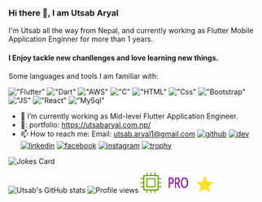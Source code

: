 ### Hi there :wave:, I am Utsab Aryal
I'm Utsab all the way from Nepal, and currently working as  Flutter Mobile  Application Enginner for more than 1 years.
#### I Enjoy tackle new chanllenges and love learning new things.
Some languages and tools I am familiar with:

!["Flutter"](https://img.shields.io/badge/Flutter-e89494?style=for-the-badge&logo=flutter&logoColor=blue)
!["Dart"](https://img.shields.io/badge/Dart-a4a9b2?style=for-the-badge&logo=dart&logoColor=blue)
!["AWS"](https://img.shields.io/badge/AWS-222f40?style=for-the-badge&logo=amazon-aws&logoColor=ec912d)
!["C"](https://img.shields.io/badge/C-00599C?style=for-the-badge&logo=c&logoColor=white)
!["HTML"](https://img.shields.io/badge/HTML5-E34F26?style=for-the-badge&logo=html5&logoColor=white)
!["Css"](https://img.shields.io/badge/CSS3-1572B6?style=for-the-badge&logo=css3&logoColor=white)
!["Bootstrap"](https://img.shields.io/badge/Bootstrap-563D7C?style=for-the-badge&logo=bootstrap&logoColor=white)
!["JS"](https://img.shields.io/badge/JavaScript-F7DF1E?style=for-the-badge&logo=javascript&logoColor=black)
!["React"](https://img.shields.io/badge/React-20232A?style=for-the-badge&logo=react&logoColor=61DAFB)
!["MySql"](https://img.shields.io/badge/MySQL-00000F?style=for-the-badge&logo=mysql&logoColor=white)
- :seedling: I’m currently working as Mid-level Flutter Application Engineer.
- 💁: portfolio: https://utsabaryal.com.np/
- :mailbox: How to reach me: Email: utsab.aryal1@gmail.com
[<img src='https://cdn.jsdelivr.net/npm/simple-icons@3.0.1/icons/github.svg' alt='github' height='40'>](https://github.com/utsab1)  [<img src='https://cdn.jsdelivr.net/npm/simple-icons@3.0.1/icons/dev-dot-to.svg' alt='dev' height='40'>](https://dev.to/utsab1)  [<img src='https://cdn.jsdelivr.net/npm/simple-icons@3.0.1/icons/linkedin.svg' alt='linkedin' height='40'>](www.linkedin.com/in/utsabaryal)  [<img src='https://cdn.jsdelivr.net/npm/simple-icons@3.0.1/icons/facebook.svg' alt='facebook' height='40'>](https://www.facebook.com/utsab9/)  [<img src='https://cdn.jsdelivr.net/npm/simple-icons@3.0.1/icons/instagram.svg' alt='instagram' height='40'>](https://www.instagram.com/utsab.aryal/)
 [![trophy](https://github-profile-trophy.vercel.app/?username=utsab1)](https://github.com/ryo-ma/github-profile-trophy)
<!--[![Utsab's wakatime stats](https://github-readme-stats.vercel.app/api/wakatime?username=utsab1)](https://github.com/anuraghazra/github-readme-stats)
[![Top Langs](https://github-readme-stats.vercel.app/api/top-langs/?username=utsab1&langs_count=8)](https://github.com/anuraghazra/github-readme-stats) -->
<!-- HTML -->
<img src="https://readme-jokes.vercel.app/api" alt="Jokes Card" />

![Utsab's GitHub stats](https://github-readme-stats.vercel.app/api?username=utsab1&count_private=true)
![Profile views](https://gpvc.arturio.dev/utsab1)
<a href='https://docs.github.com/en/developers'><img src='https://raw.githubusercontent.com/acervenky/animated-github-badges/master/assets/devbadge.gif' width='40' height='40'></a> <a href='https://github.com/pricing'><img src='https://raw.githubusercontent.com/acervenky/animated-github-badges/master/assets/pro.gif' width='40' height='40'></a> <a href='https://stars.github.com/'><img src='https://raw.githubusercontent.com/acervenky/animated-github-badges/master/assets/starbadge.gif' width='35' height='35'></a>
